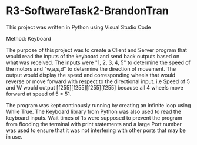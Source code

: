 # R3-SoftwareTask2-BrandonTran
 
This project was written in Python using Visual Studio Code

Method: Keyboard

The purpose of this project was to create a Client and Server program that would read the inputs
of the keyboard and send back outputs based on what was received. The inputs were "1, 2, 3, 4, 5"
to determine the speed of the motors and "w,a,s,d" to determine the direction of movement. The 
output would display the speed and corresponding wheels that would reverse or move forward with respect
to the directional input. i.e Speed of 5 and W would output [f255][f255][f255][f255] because all 4 wheels 
move forward at speed of 5 * 51. 

The program was kept continously running by creating an infinite loop using While True. The Keyboard
library from Python was also used to read the keyboard inputs. Wait times of 1s were supposed to prevent
the program from flooding the terminal with print statements and a large Port number was used to ensure
that it was not interfering with other ports that may be in use. 

